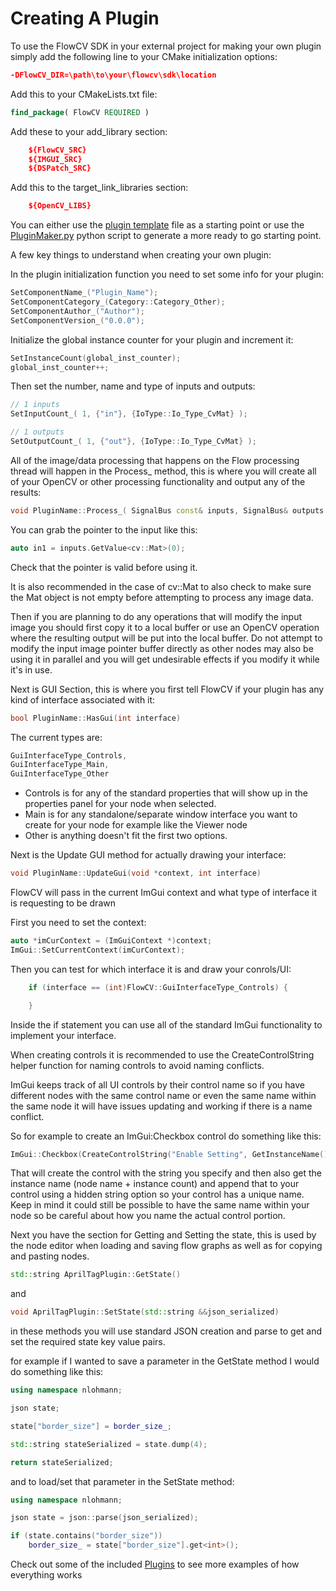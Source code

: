 # Creating A Plugin

To use the FlowCV SDK in your external project for making your own plugin simply add the following line to your CMake initialization options:

```cmake
-DFlowCV_DIR=\path\to\your\flowcv\sdk\location
```

Add this to your CMakeLists.txt file:
```cmake
find_package( FlowCV REQUIRED )
```

Add these to your add_library section:
```cmake
    ${FlowCV_SRC}
    ${IMGUI_SRC}
    ${DSPatch_SRC}
```

Add this to the target_link_libraries section:
```cmake
    ${OpenCV_LIBS}
```

You can either use the [plugin template](https://github.com/circuitsforfun/OpenCV_Dataflow_Framework/tree/main/Templates/Plugin) file as a starting point or use the [PluginMaker.py](../template_tool.md) python script to generate a more ready to go starting point.

A few key things to understand when creating your own plugin:

In the plugin initialization function you need to set some info for your plugin:
```c++
SetComponentName_("Plugin_Name");
SetComponentCategory_(Category::Category_Other);
SetComponentAuthor_("Author");
SetComponentVersion_("0.0.0");
```

Initialize the global instance counter for your plugin and increment it:
```c++
SetInstanceCount(global_inst_counter);
global_inst_counter++;
```

Then set the number, name and type of inputs and outputs:
```c++
// 1 inputs
SetInputCount_( 1, {"in"}, {IoType::Io_Type_CvMat} );

// 1 outputs
SetOutputCount_( 1, {"out"}, {IoType::Io_Type_CvMat} );
```

All of the image/data processing that happens on the Flow processing thread will happen in the Process_ method, this is where you will create all of your OpenCV or other processing functionality and output any of the results:
```c++
void PluginName::Process_( SignalBus const& inputs, SignalBus& outputs )
```

You can grab the pointer to the input like this:
```c++
auto in1 = inputs.GetValue<cv::Mat>(0);
```

Check that the pointer is valid before using it.

It is also recommended in the case of cv::Mat to also check to make sure the Mat object is not empty before attempting to process any image data.

Then if you are planning to do any operations that will modify the input image you should first copy it to a local buffer or use an OpenCV operation where the resulting output will be put into the local buffer. Do not attempt to modify the input image pointer buffer directly as other nodes may also be using it in parallel and you will get undesirable effects if you modify it while it's in use.

Next is GUI Section, this is where you first tell FlowCV if your plugin has any kind of interface associated with it:
```c++
bool PluginName::HasGui(int interface)
```

The current types are:
```c++
GuiInterfaceType_Controls,
GuiInterfaceType_Main,
GuiInterfaceType_Other
```

* Controls is for any of the standard properties that will show up in the properties panel for your node when selected.
* Main is for any standalone/separate window interface you want to create for your node for example like the Viewer node
* Other is anything doesn't fit the first two options.

Next is the Update GUI method for actually drawing your interface:
```c++
void PluginName::UpdateGui(void *context, int interface)
```

FlowCV will pass in the current ImGui context and what type of interface it is requesting to be drawn

First you need to set the context:
```c++
auto *imCurContext = (ImGuiContext *)context;
ImGui::SetCurrentContext(imCurContext);
```

Then you can test for which interface it is and draw your conrols/UI:
```c++
    if (interface == (int)FlowCV::GuiInterfaceType_Controls) {

    }
```
Inside the if statement you can use all of the standard ImGui functionality to implement your interface.

When creating controls it is recommended to use the CreateControlString helper function for naming controls to avoid naming conflicts.

ImGui keeps track of all UI controls by their control name so if you have different nodes with the same control name or even the same name within the same node it will have issues updating and working if there is a name conflict.

So for example to create an ImGui:Checkbox control do something like this:
```c++
ImGui::Checkbox(CreateControlString("Enable Setting", GetInstanceName()).c_str(), &setting_boolean);
```

That will create the control with the string you specify and then also get the instance name (node name + instance count) and append that to your control using a hidden string option so your control has a unique name. Keep in mind it could still be possible to have the same name within your node so be careful about how you name the actual control portion.

Next you have the section for Getting and Setting the state, this is used by the node editor when loading and saving flow graphs as well as for copying and pasting nodes.

```c++
std::string AprilTagPlugin::GetState()
```

and

```c++
void AprilTagPlugin::SetState(std::string &&json_serialized)
```

in these methods you will use standard JSON creation and parse to get and set the required state key value pairs.

for example if I wanted to save a parameter in the GetState method I would do something like this:
```c++
using namespace nlohmann;

json state;

state["border_size"] = border_size_;

std::string stateSerialized = state.dump(4);

return stateSerialized;
```

and to load/set that parameter in the SetState method:
```c++
using namespace nlohmann;

json state = json::parse(json_serialized);

if (state.contains("border_size"))
    border_size_ = state["border_size"].get<int>();
```

Check out some of the included [Plugins](https://github.com/circuitsforfun/OpenCV_Dataflow_Framework/tree/main/Plugins) to see more examples of how everything works
